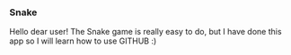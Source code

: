 ### Snake

Hello dear user! The Snake game is really easy to do, but I have done this app so I will learn how to use GITHUB :)
